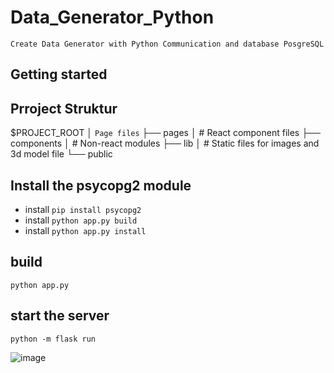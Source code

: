 ﻿# Data_Generator_Python
`Create Data Generator with Python Communication and database PosgreSQL`
## Getting started

## Prroject Struktur
$PROJECT_ROOT
│   `Page files`
├── pages
│   # React component files
├── components
│   # Non-react modules
├── lib
│   # Static files for images and 3d model file
└── public

## Install the psycopg2 module
- install `pip install psycopg2`
- install `python app.py build`
- install  `python app.py install`

## build
`python app.py`

## start the server
`python -m flask run`


![image](https://user-images.githubusercontent.com/64342247/157165720-5408f3a3-1c3a-4c93-aeae-38d6a3238b6b.png)
